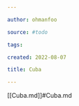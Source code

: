 ```yaml
---

author: ohmanfoo

source: #todo

tags: 

created: 2022-08-07

title: Cuba

---
```

[[Cuba.md]]#Cuba.md